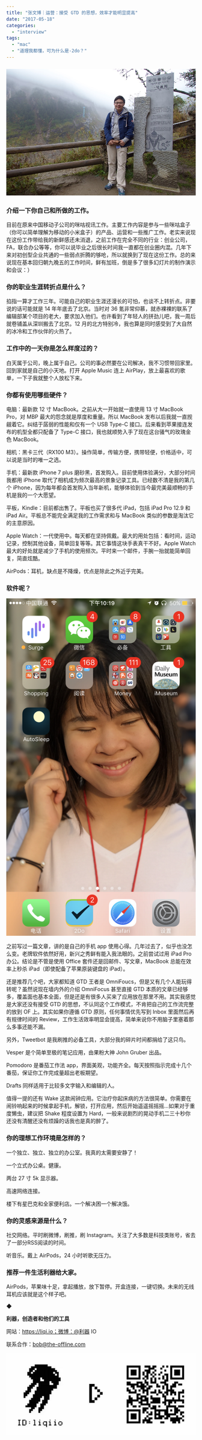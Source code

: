 ```yaml
---
title: "张文博｜运营：接受 GTD 的思想，效率才能明显提高"
date: "2017-05-18"
categories: 
  - "interview"
tags: 
  - "mac"
  - "道理我都懂，可为什么是-2do？"
---
```


### ![微信图片_20170518022402](/images/52403.jpg)

### **介绍一下你自己和所做的工作。**

目前在原来中国移动子公司的咪咕视讯工作。主要工作内容是参与一些咪咕盒子（你可以简单理解为移动的小米盒子）的产品、运营和一些推广工作。老实来说现在这份工作带给我的新鲜感还未消退，之前工作在完全不同的行业：创业公司，FA，联合办公等等，你可以说毕业之后很长时间我一直都在创业圈内混。几年下来对初创型企业共通的一些弱点折腾的够呛，所以就换到了现在这份工作。总的来说现在基本回归朝九晚五的工作时间，鲜有加班，倒是多了很多幻灯片的制作演示和会议：）

### **你的职业生涯转折点是什么？**

掐指一算才工作三年。可能自己的职业生涯还漫长的可怕，也谈不上转折点。非要说的话可能就是 14 年年底去了北京。当时对 36 氪非常仰慕，就赤裸裸的联系了编辑部某个项目的老大，要求加入他们。也许看到了年轻人的拼劲儿吧，我一周后就卷铺盖从深圳搬去了北京。12 月的北方特别冷，我也算是同时感受到了大自然的冰冷和工作伙伴的火热了。

### **工作中的一天你是怎么样度过的？**

白天属于公司，晚上属于自己。公司的事必然要在公司解决，我不习惯带回家里。回到家就是自己的小天地。打开 Apple Music 连上 AirPlay，放上最喜欢的歌单，一下子我就整个人放松下来。

### **你都有使用哪些硬件？**

电脑：最新款 12 寸 MacBook。之前从大一开始就一直使用 13 寸 MacBook Pro，对 MBP 最大的怨念就是厚度和重量。所以 MacBook 发布以后我就一直觊觎着它。纠结于孱弱的性能和仅有一个 USB Type-C 接口。后来看到苹果接连发布的机型全都只配备了 Type-C 接口，我也就顺势入手了现在这台骚气的玫瑰金色 MacBook。

相机：黑卡三代（RX100 M3）。操作简单，传输方便，携带轻便，价格适中，可以说是当时的唯一之选。

手机：最新款 iPhone 7 plus 磨砂黑，首发购入。目前使用体验满分，大部分时间我都用 iPhone 取代了相机成为频次最高的景象记录工具。已经数不清是我的第几个 iPhone，因为每年都会首发购入当年新机，能够体验到当今最完美最顺畅的手机是我的一个大愿望。

平板，Kindle：目前都出售了。平板也买了很多代 iPad，包括 iPad Pro 12.9 和 iPad Air。平板总不能完全满足我的工作需求和与 MacBook 类似的参数是淘汰它的主意原因。

Apple Watch：一代使用中。每天都在坚持佩戴。最大的用处包括：看时间，运动记录，控制其他设备，简单回复等等。其它事情这块手表真干不好。Apple Watch 最大的好处就是减少了手机的使用频次。平时来一个邮件，手腕一抬就能简单回复，简直炫酷。

AirPods：耳机，缺点是不降燥，优点是除此之外近乎完美。

### **软件呢？**

![微信图片_20170518022356](/images/87606-576x1024.png)

之前写过一篇文章，讲的是自己的手机 app 使用心得。几年过去了，似乎也没怎么变。老牌软件依然好用，新兴之秀鲜有能入我法眼的。之前尝试过用 iPad Pro 办公。结论是不管是使用 Office 套件还是回邮件、写文章，MacBook 总能在效率上秒杀 iPad（即使配备了苹果原装键盘的 iPad）。

还是推荐几个吧，大家都知道 GTD 王者是 OmniFoucs，但是又有几个人能玩得转呢？虽然说现在墙内外的介绍 OmniFocus 甚至直接 GTD 本质的文章已经够多，覆盖面也基本全面，但是还是有很多人买来了应用放在那里不用。其实我感觉是大家还没有接受 GTD 的思想，不认同这个工作模式，不肯把自己的工作流完整的放到 OF 上。其实如果你遵循 GTD 原则，任何事情优先写到 Inbox 里面然后再有规律时间的 Review，工作生活效率明显会提高，简单来说你不用脑子里塞着那么多事还能不漏。

另外，Tweetbot 是我刷推的必备工具，大部分我的碎片时间都捐给了这只鸟。

Vesper 是个简单至极的笔记应用，由果粉大神 John Gruber 出品。

Pomodoro 是番茄工作法 app，界面美观，功能齐全。每天按照指示完成十几个番茄，保证你工作完成量超出老板期望。

Drafts 同样适用于比较多文字输入和编辑的人。

值得一提的还有 Wake 这款闹钟应用。它治疗你起床病的方法很简单。你需要在闹铃响起来的时候拿起手机，解锁，打开应用，然后开始遥遥摇摇摇...如果对于重度懒虫，建议把 Shake 程度设置为 Hard，一般来说剧烈的晃动手机二三十秒你还没有清醒还没有烦躁的话我也是真的醉了。

### **你的理想工作环境是怎样的？**

一个独立、独立、独立的办公室。我真的太需要安静了！

一个立式办公桌。健康。

两台 27 寸 5k 显示器。

高速网络连接。

楼下有星巴克和全家便利店。一个解决困一个解决饿。

### **你的灵感来源是什么？**

社交网络。平时刷微博，刷推，刷 Instagram。关注了大多数是科技类账号，省去了一部分RSS阅读的时间。

听音乐。戴上 AirPods，24 小时听歌无压力。

### **推荐一件生活利器给大家。**

AirPods，苹果味十足，拿起播放，放下暂停。开盒连接，一键切换。未来的无线耳机应该就是这个样子吧。

◆

**利器，创造者和他们的工具**

网站：https://liqi.io；微博：@利器 IO

联系合作：bob@the-offline.com

![640](/images/47975.jpg)
